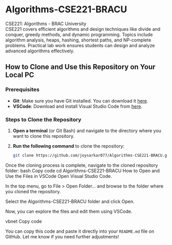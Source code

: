 # Algorithms-CSE221-BRACU

CSE221: Algorithms - BRAC University  
CSE221 covers efficient algorithms and design techniques like divide and conquer, greedy methods, and dynamic programming. Topics include algorithm analysis, heaps, hashing, shortest paths, and NP-complete problems. Practical lab work ensures students can design and analyze advanced algorithms effectively.

## How to Clone and Use this Repository on Your Local PC

### Prerequisites
- **Git**: Make sure you have Git installed. You can download it [here](https://git-scm.com/).
- **VSCode**: Download and install Visual Studio Code from [here](https://code.visualstudio.com/).

### Steps to Clone the Repository

1. **Open a terminal** (or Git Bash) and navigate to the directory where you want to clone this repository.

2. **Run the following command** to clone the repository:
   ```bash
   git clone https://github.com/joysarkar077/Algorithms-CSE221-BRACU.git
Once the cloning process is complete, navigate to the cloned repository folder:
bash
Copy code
cd Algorithms-CSE221-BRACU
How to Open and Use the Files in VSCode
Open Visual Studio Code.

In the top menu, go to File > Open Folder... and browse to the folder where you cloned the repository.

Select the Algorithms-CSE221-BRACU folder and click Open.

Now, you can explore the files and edit them using VSCode.

vbnet
Copy code

You can copy this code and paste it directly into your `README.md` file on GitHub. Let me know if you need further adjustments!





